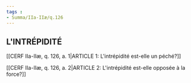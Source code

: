 ```yaml
---
tags : 
- Summa/IIa-IIæ/q.126
---
```


## L'INTRÉPIDITÉ

[[CERF IIa-IIæ, q. 126, a. 1|ARTICLE 1: L'intrépidité est-elle un péché?]]

[[CERF IIa-IIæ, q. 126, a. 2|ARTICLE 2: L'intrépidité est-elle opposée à la force?]]


